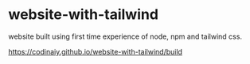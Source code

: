 # website-with-tailwind

website built using first time experience of node, npm and tailwind css.

https://codinaiy.github.io/website-with-tailwind/build
